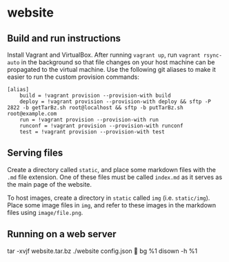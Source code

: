 # website

## Build and run instructions

Install Vagrant and VirtualBox.
After running `vagrant up`, run `vagrant rsync-auto` in the background so that file changes on your host machine can be propagated to the virtual machine.
Use the following git aliases to make it easier to run the custom provision commands:

    [alias]
        build = !vagrant provision --provision-with build
        deploy = !vagrant provision --provision-with deploy && sftp -P 2822 -b getTarBz.sh root@localhost && sftp -b putTarBz.sh root@example.com
        run = !vagrant provision --provision-with run
        runconf = !vagrant provision --provision-with runconf
        test = !vagrant provision --provision-with test

## Serving files

Create a directory called `static`, and place some markdown files with the `.md` file extension.
One of these files must be called `index.md` as it serves as the main page of the website.

To host images, create a directory in `static` called `img` (i.e. `static/img`).
Place some image files in `img`, and refer to these images in the markdown files using `image/file.png`.

## Running on a web server

tar -xvjf website.tar.bz
./website config.json

bg %1
disown -h %1

